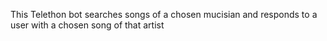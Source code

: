 This Telethon bot searches songs of a chosen mucisian and responds to a user with a chosen song of that artist
